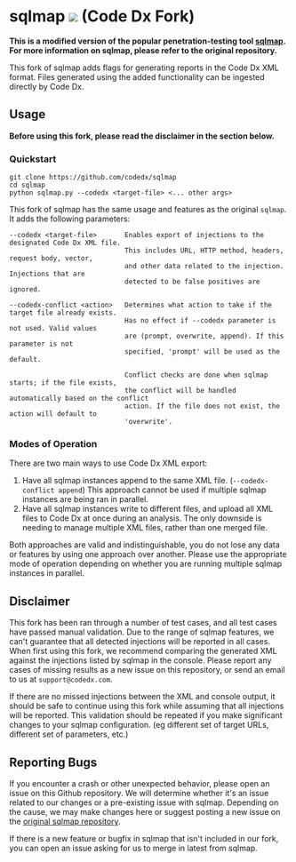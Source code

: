 # sqlmap ![](https://i.imgur.com/fe85aVR.png) (Code Dx Fork)

**This is a modified version of the popular penetration-testing tool [sqlmap](https://github.com/sqlmapproject/sqlmap). For more information on sqlmap, please refer to the original repository.**

This fork of sqlmap adds flags for generating reports in the Code Dx XML format. Files generated using the added functionality can be ingested directly by Code Dx.

## Usage

**Before using this fork, please read the disclaimer in the section below.**

### Quickstart

```
git clone https://github.com/codedx/sqlmap
cd sqlmap
python sqlmap.py --codedx <target-file> <... other args>
```

This fork of sqlmap has the same usage and features as the original `sqlmap`. It adds the following parameters:

```
--codedx <target-file>       Enables export of injections to the designated Code Dx XML file.
                             This includes URL, HTTP method, headers, request body, vector,
                             and other data related to the injection. Injections that are
                             detected to be false positives are ignored.

--codedx-conflict <action>   Determines what action to take if the target file already exists.
                             Has no effect if --codedx parameter is not used. Valid values
                             are (prompt, overwrite, append). If this parameter is not
                             specified, 'prompt' will be used as the default.
                             
                             Conflict checks are done when sqlmap starts; if the file exists,
                             the conflict will be handled automatically based on the conflict
                             action. If the file does not exist, the action will default to
                             'overwrite'.
```

### Modes of Operation

There are two main ways to use Code Dx XML export:

1. Have all sqlmap instances append to the same XML file. (`--codedx-conflict append`) This approach cannot be used if multiple sqlmap instances are being ran in parallel.
2. Have all sqlmap instances write to different files, and upload all XML files to Code Dx at once during an analysis. The only downside is needing to manage multiple XML files, rather than one merged file.

Both approaches are valid and indistinguishable, you do not lose any data or features by using one approach over another. Please use the appropriate mode of operation depending on whether you are running multiple sqlmap instances in parallel.

## Disclaimer

This fork has been ran through a number of test cases, and all test cases have passed manual validation. Due to the range of sqlmap features, we can't guarantee that all detected injections will be reported in all cases. When first using this fork, we recommend comparing the generated XML against the injections listed by sqlmap in the console. Please report any cases of missing results as a new issue on this repository, or send an email to us at `support@codedx.com`.

If there are no missed injections between the XML and console output, it should be safe to continue using this fork while assuming that all injections will be reported. This validation should be repeated if you make significant changes to your sqlmap configuration. (eg different set of target URLs, different set of parameters, etc.)

## Reporting Bugs

If you encounter a crash or other unexpected behavior, please open an issue on this Github repository. We will determine whether it's an issue related to our changes or a pre-existing issue with sqlmap. Depending on the cause, we may make changes here or suggest posting a new issue on the [original sqlmap repository](https://github.com/sqlmapproject/sqlmap/issues).

If there is a new feature or bugfix in sqlmap that isn't included in our fork, you can open an issue asking for us to merge in latest from sqlmap.